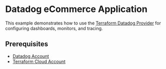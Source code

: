 # Datadog eCommerce Application

This example demonstrates how to use the [Terraform Datadog
Provider](https://www.terraform.io/docs/providers/datadog/index.html)
for configuring dashboards, monitors, and tracing.

## Prerequisites

* [Datadog Account](https://www.datadoghq.com/)
* [Terraform Cloud Account](https://app.terraform.io/signup/account)
